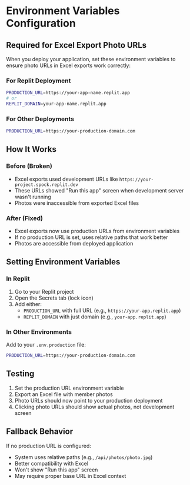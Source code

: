 # Environment Variables Configuration

## Required for Excel Export Photo URLs

When you deploy your application, set these environment variables to ensure photo URLs in Excel exports work correctly:

### For Replit Deployment
```bash
PRODUCTION_URL=https://your-app-name.replit.app
# or
REPLIT_DOMAIN=your-app-name.replit.app
```

### For Other Deployments
```bash
PRODUCTION_URL=https://your-production-domain.com
```

## How It Works

### Before (Broken)
- Excel exports used development URLs like `https://your-project.spock.replit.dev`
- These URLs showed "Run this app" screen when development server wasn't running
- Photos were inaccessible from exported Excel files

### After (Fixed)
- Excel exports now use production URLs from environment variables
- If no production URL is set, uses relative paths that work better
- Photos are accessible from deployed application

## Setting Environment Variables

### In Replit
1. Go to your Replit project
2. Open the Secrets tab (lock icon)
3. Add either:
   - `PRODUCTION_URL` with full URL (e.g., `https://your-app.replit.app`)
   - `REPLIT_DOMAIN` with just domain (e.g., `your-app.replit.app`)

### In Other Environments
Add to your `.env.production` file:
```bash
PRODUCTION_URL=https://your-production-domain.com
```

## Testing

1. Set the production URL environment variable
2. Export an Excel file with member photos
3. Photo URLs should now point to your production deployment
4. Clicking photo URLs should show actual photos, not development screen

## Fallback Behavior

If no production URL is configured:
- System uses relative paths (e.g., `/api/photos/photo.jpg`)
- Better compatibility with Excel
- Won't show "Run this app" screen
- May require proper base URL in Excel context